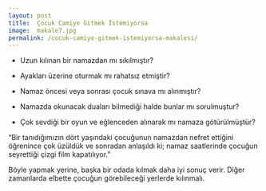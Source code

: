 ```yaml
---
layout: post
title:  Çocuk Camiye Gitmek İstemiyorsa
image:  makale7.jpg
permalink: /cocuk-camiye-gitmek-istemiyorsa-makalesi/
---
```


- Uzun kılınan bir namazdan mı sıkılmıştır?

-  Ayakları üzerine oturmak mı rahatsız etmiştir?

-  Namaz öncesi veya sonrası çocuk sınava mı alınmıştır?

- Namazda okunacak duaları bilmediği halde bunlar mı sorulmuştur?

- Çok sevdiği bir oyun ve eğlenceden alınarak mı namaza götürülmüştür?

“Bir tanıdığımızın dört yaşındaki çocuğunun namazdan nefret ettiğini öğrenince çok üzüldük ve sonradan anlaşıldı ki; namaz saatlerinde çocuğun seyrettiği çizgi film kapatılıyor.”

Böyle yapmak yerine, başka bir odada kılmak daha iyi sonuç verir. Diğer zamanlarda elbette çocuğun görebileceği yerlerde kılınmalı.

 

